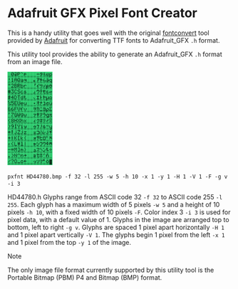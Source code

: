 # Adafruit GFX Pixel Font Creator
This is a handy utility that goes well with the original [fontconvert](https://github.com/adafruit/Adafruit-GFX-Library/tree/master/fontconvert) tool provided by [Adafruit](https://www.adafruit.com/) for converting TTF fonts to Adafruit_GFX `.h` format.

This utility tool provides the ability to generate an Adafruit_GFX `.h` format from an image file.

<img src="https://github.com/Insoft-UK/piXfont/blob/main/assets/HD44780.png" width="20%" >

```
pxfnt HD44780.bmp -f 32 -l 255 -w 5 -h 10 -x 1 -y 1 -H 1 -V 1 -F -g v -i 3
```
HD44780.h
Glyphs range from ASCII code 32 `-f 32` to ASCII code 255 `-l 255`.
Each glyph has a maximum width of 5 pixels `-w 5` and a height of 10 pixels `-h 10`, with a fixed width of 10 pixels `-F`.
Color index 3 `-i 3` is used for pixel data, with a default value of 1.
Glyphs in the image are arranged top to bottom, left to right `-g v`.
Glyphs are spaced 1 pixel apart horizontally `-H 1` and 1 pixel apart vertically `-V 1`.
The glyphs begin 1 pixel from the left `-x 1` and 1 pixel from the top `-y 1` of the image.


> [!NOTE]
The only image file format currently supported by this utility tool is the Portable Bitmap (PBM) P4 and Bitmap (BMP) format.
